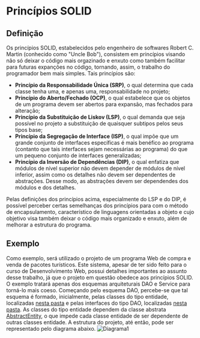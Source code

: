 # Princípios SOLID

## Definição

Os princípios SOLID, estabelecidos pelo engenheiro de softwares Robert C. Martin (conhecido como "Uncle Bob"), consistem em princípios visando não só deixar o código mais orgazinado e enxuto como também facilitar para futuras expanções no código, tornando, assim, o trabalho do programador bem mais simples. Tais princípios são:

- **Princípio da Responsabilidade Única (SRP)**, o qual determina que cada classe tenha uma, e apenas uma, responsabilidade no projeto;
- **Princípio do Aberto/Fechado (OCP)**, o qual estabelece que os objetos de um programa devem ser abertos para expansão, mas fechados para alteração;
- **Princípio da Substituição de Liskov (LSP)**, o qual demanda que seja possível no projeto a substituição de quaisquer subtipos pelos seus tipos base;
- **Princípio da Segregação de Interface (ISP)**, o qual impõe que um grande conjunto de interfaces específicas é mais benéfico ao programa (contanto que tais interfaces sejam necessárias ao programa) do que um pequeno conjunto de interfaces generalizadas;
- **Princípio da Inversão de Dependências (DIP)**, o qual enfatiza que módulos de nível superior não devem depender de módulos de nível inferior, assim como os detalhes não devem ser dependentes de abstrações. Desse modo, as abstrações devem ser dependendes dos módulos e dos detalhes.

Pelas definições dos princípios acima, especialmente do LSP e do DIP, é possível perceber certas semelhanças dos princípios para com o método de encapsulamento, característico de linguagens orientadas a objeto e cujo objetivo visa também deixar o código mais organizado e enxuto, além de melhorar a estrutura do programa.

## Exemplo

Como exemplo, será utilizado o projeto de um programa Web de compra e venda de pacotes turísticos. Este sistema, apesar de ter sido feito para o curso de Desenvolvimento Web, possui detalhes importantes ao assunto desse trabalho, já que o projeto em questão obedece aos princípios SOLID. O exemplo tratará apenas dos esquemas arquiteturais DAO e Service para torná-lo mais coeso.
Começando pelo esquema DAO, percebe-se que tal esquema é formado, inicialmente, pelas classes do tipo entidade, localizadas [nesta pasta](https://github.com/HotdogcNutela/Trabalho_POOa_4/tree/main/PacotesTuristicos/src/main/java/br/ufscar/dc/dsw/domain) e pelas interfaces do tipo DAO, localizadas [nesta pasta](https://github.com/HotdogcNutela/Trabalho_POOa_4/tree/main/PacotesTuristicos/src/main/java/br/ufscar/dc/dsw/dao). As classes do tipo entidade dependem da classe abstrata [AbstractEntity](https://github.com/HotdogcNutela/Trabalho_POOa_4/tree/main/PacotesTuristicos/src/main/java/br/ufscar/dc/dsw/domain), o que impede cada classe entidade de ser dependente de outras classes entidade. A estrutura do projeto, até então, pode ser representado pelo diagrama abaixo.
![Diagrama1]()
